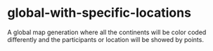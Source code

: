 # global-with-specific-locations
A global map generation where all the continents will be color coded differently and the participants or location will be showed by points.
